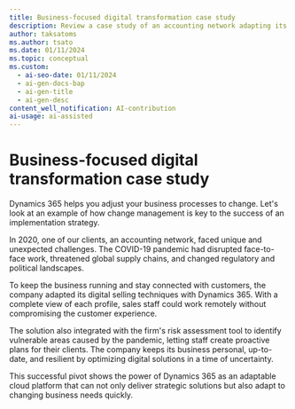 ```yaml
---
title: Business-focused digital transformation case study
description: Review a case study of an accounting network adapting its digital selling techniques with Dynamics 365 and undergoing a business-focused digital transformation.
author: taksatoms
ms.author: tsato
ms.date: 01/11/2024
ms.topic: conceptual
ms.custom:
  - ai-seo-date: 01/11/2024
  - ai-gen-docs-bap
  - ai-gen-title
  - ai-gen-desc
content_well_notification: AI-contribution
ai-usage: ai-assisted
---
```


# Business-focused digital transformation case study

Dynamics 365 helps you adjust your business processes to change. Let's look at an example of how change management is key to the success of an implementation strategy.

In 2020, one of our clients, an accounting network, faced unique and unexpected challenges. The COVID-19 pandemic had disrupted face-to-face work, threatened global supply chains, and changed regulatory and political landscapes.

To keep the business running and stay connected with customers, the company adapted its digital selling techniques with Dynamics 365. With a complete view of each profile, sales staff could work remotely without compromising the customer experience.

The solution also integrated with the firm's risk assessment tool to identify vulnerable areas caused by the pandemic, letting staff create proactive plans for their clients. The company keeps its business personal, up-to-date, and resilient by optimizing digital solutions in a time of uncertainty.

This successful pivot shows the power of Dynamics 365 as an adaptable cloud platform that can not only deliver strategic solutions but also adapt to changing business needs quickly.

